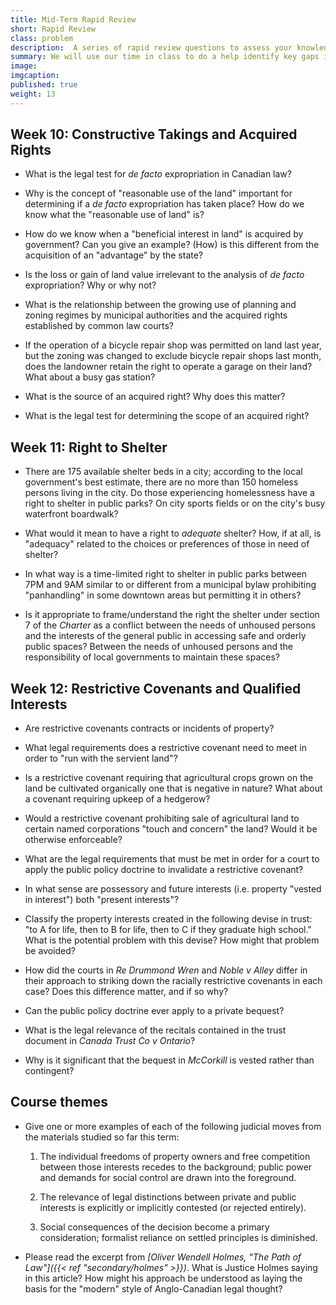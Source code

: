 ```yaml
---
title: Mid-Term Rapid Review
short: Rapid Review
class: problem
description:  A series of rapid review questions to assess your knowledge and understanding at the end term.
summary: We will use our time in class to do a help identify key gaps in your knowledge and understanding in the course this term, with an emphasis on the weeks since our last review. To that end, I have provided a list of "rapid review" questions for you to read and consider. I don’t suggest that you address them all in full detail. Instead, read each and consider your answer for no more than a minute or two. You can come back to these questions in more detail as part of your exam preparation--their purpose at this point is only to provide a check on what you've learned so far and to help you to discover where you can most effectively focus your studying.
image: 
imgcaption: 
published: true
weight: 13
---
```


## Week 10: Constructive Takings and Acquired Rights

- What is the legal test for *de facto* expropriation in Canadian law? 

- Why is the concept of "reasonable use of the land" important for determining if a *de facto* expropriation has taken place? How do we know what the "reasonable use of land" is? 

- How do we know when a "beneficial interest in land" is acquired by government? Can you give an example? (How) is this different from the acquisition of an "advantage" by the state?

- Is the loss or gain of land value irrelevant to the analysis of *de facto* expropriation? Why or why not?

- What is the relationship between the growing use of planning and zoning regimes by municipal authorities and the acquired rights established by common law courts? 

- If the operation of a bicycle repair shop was permitted on land last year, but the zoning was changed to exclude bicycle repair shops last month, does the landowner retain the right to operate a garage on their land? What about a busy gas station? 

- What is the source of an acquired right? Why does this matter?

- What is the legal test for determining the scope of an acquired right? 

## Week 11: Right to Shelter

- There are 175 available shelter beds in a city; according to the local government's best estimate, there are no more than 150 homeless persons living in the city. Do those experiencing homelessness have a right to shelter in public parks? On city sports fields or on the city's busy waterfront boardwalk? 

- What would it mean to have a right to *adequate* shelter? How, if at all, is "adequacy" related to the choices or preferences of those in need of shelter?

- In what way is a time-limited right to shelter in public parks between 7PM and 9AM similar to or different from a municipal bylaw prohibiting "panhandling" in some downtown areas but permitting it in others? 

- Is it appropriate to frame/understand the right the shelter under section 7 of the *Charter* as a conflict between the needs of unhoused persons and the interests of the general public in accessing safe and orderly public spaces? Between the needs of unhoused persons and the responsibility of local governments to maintain these spaces?

## Week 12: Restrictive Covenants and Qualified Interests

- Are restrictive covenants contracts or incidents of property? 

- What legal requirements does a restrictive covenant need to meet in order to "run with the servient land"? 

- Is a restrictive covenant requiring that agricultural crops grown on the land be cultivated organically one that is negative in nature? What about a covenant requiring upkeep of a hedgerow? 

- Would a restrictive covenant prohibiting sale of agricultural land to certain named corporations "touch and concern" the land? Would it be otherwise enforceable? 

- What are the legal requirements that must be met in order for a court to apply the public policy doctrine to invalidate a restrictive covenant?

- In what sense are possessory and future interests (i.e. property "vested in interest") both "present interests"? 

- Classify the property interests created in the following devise in trust: "to A for life, then to B for life, then to C if they graduate high school." What is the potential problem with this devise? How might that problem be avoided? 

- How did the courts in *Re Drummond Wren* and *Noble v Alley* differ in their approach to striking down the racially restrictive covenants in each case? Does this difference matter, and if so why? 

- Can the public policy doctrine ever apply to a private bequest? 

- What is the legal relevance of the recitals contained in the trust document in *Canada Trust Co v Ontario*? 

- Why is it significant that the bequest in *McCorkill* is vested rather than contingent? 

## Course themes

- Give one or more examples of each of the following judicial moves from the materials studied so far this term:

    1. The individual freedoms of property owners and free competition between those interests recedes to the background; public power and demands for social control are drawn into the foreground.

    2. The relevance of legal distinctions between private and public interests is explicitly or implicitly contested (or rejected entirely).
    
    3. Social consequences of the decision become a primary consideration; formalist reliance on settled principles is diminished.

- Please read the excerpt from *[Oliver Wendell Holmes, "The Path of Law"]({{< ref "secondary/holmes" >}})*. What is Justice Holmes saying in this article? How might his approach be understood as laying the basis for the "modern" style of Anglo-Canadian legal thought?